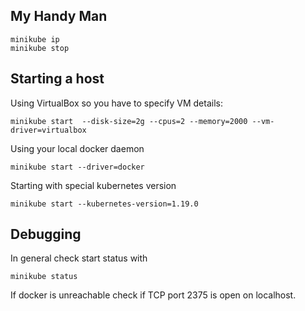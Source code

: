 ## My Handy Man

    minikube ip
    minikube stop 

## Starting a host

Using VirtualBox so you have to specify VM details:

    minikube start  --disk-size=2g --cpus=2 --memory=2000 --vm-driver=virtualbox
    
Using your local docker daemon

    minikube start --driver=docker

Starting with special kubernetes version

    minikube start --kubernetes-version=1.19.0

## Debugging

In general check start status with

    minikube status

If docker is unreachable check if TCP port 2375 is open on localhost.
